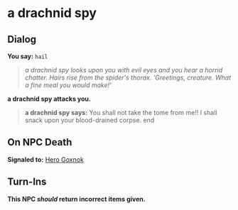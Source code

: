 # a drachnid spy

## Dialog

**You say:** `hail`



>*a drachnid spy looks upon you with evil eyes and you hear a horrid chatter. Hairs rise from the spider's thorax. 'Greetings, creature. What a fine meal you would make!'*


**a drachnid spy attacks you.**


>**a drachnid spy says:** You shall not take the tome from me!! I shall snack upon your blood-drained corpse.
end

## On NPC Death

**Signaled to:**  [Hero Goxnok](/npc/84319)
## Turn-Ins



**This NPC *should* return incorrect items given.**






